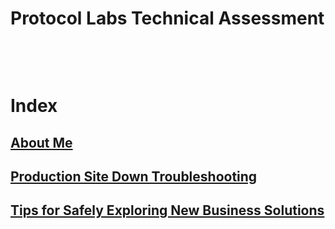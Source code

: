 # Protocol Labs Technical Assessment
<pre>



</pre>
# Index

## [About Me](/about-me)

## [Production Site Down Troubleshooting](/site-down)

## [Tips for Safely Exploring New Business Solutions](/fail-fast)



<!---

### All these options work!

[docs/about-me](/about-me) |
[docs/contact.md](/contact.md) |
[docs/contact.html](/contact.html)

-->
